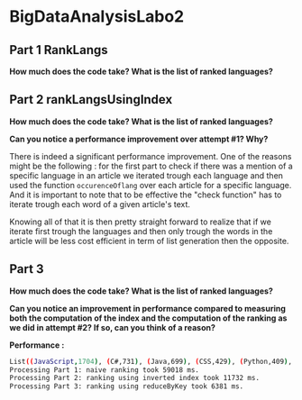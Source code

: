 # BigDataAnalysisLabo2


## Part 1 RankLangs

**How much does the code take? What is the list of ranked languages?**

## Part 2 rankLangsUsingIndex

**How much does the code take? What is the list of ranked languages?**

**Can you notice a performance improvement over attempt #1? Why?**

There is indeed a significant performance improvement. One of the reasons might be the following :
for the first part to check if there was a mention of a specific language in an article we iterated trough 
each language and then used the function ```occurenceOflang```  over each article for a specific language. 
And it is important to note that to be effective the "check function" has to iterate trough each word of 
a given article's text. 

Knowing all of that it is then pretty straight forward to realize that if we iterate first trough the 
languages and then only trough the words in the article will be less cost efficient in term of list generation
then the opposite. 


## Part 3

**How much does the code take? What is the list of ranked languages?**

**Can you notice an improvement in performance compared to measuring both the computation of the index and the computation of the ranking as we did in attempt #2? If so, can you think of a reason?**


**Performance :**
```bash
List((JavaScript,1704), (C#,731), (Java,699), (CSS,429), (Python,409), (C++,384), (PHP,333), (MATLAB,296), (Perl,175), (Ruby,160), (Haskell,65), (Objective-C,61), (Scala,53), (Clojure,29), (Groovy,29))
Processing Part 1: naive ranking took 59018 ms.
Processing Part 2: ranking using inverted index took 11732 ms.
Processing Part 3: ranking using reduceByKey took 6381 ms.
```
